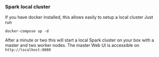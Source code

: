 ### Spark local cluster

If you have docker installed, this allows easily to setup a local cluster
Just run

`docker-compose up -d`

After a minute or two this will start a local Spark cluster on your box with a master and two worker nodes.
The master Web UI is accessible on `http://localhost:8080`
